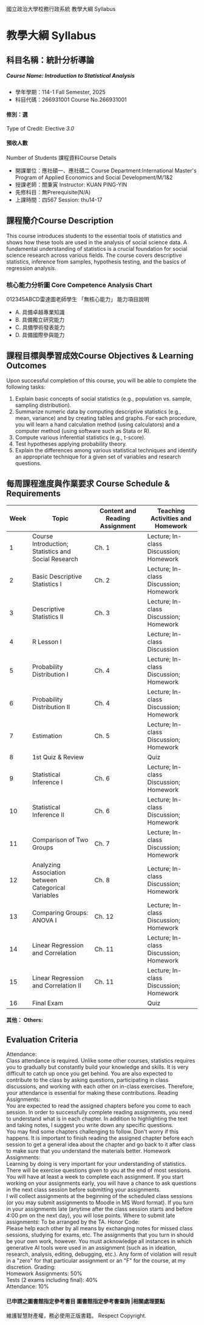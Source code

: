 國立政治大學校務行政系統 教學大綱 Syllabus
# 教學大綱 Syllabus
##  科目名稱：統計分析導論
#####  Course Name: Introduction to Statistical Analysis
  * 學年學期：114-1 Fall Semester, 2025 
  * 科目代碼：266931001 Course No.266931001
#### 修別：選
Type of Credit: Elective 
_3.0_
#### 預收人數
Number of Students
課程資料Course Details
  * 開課單位：應社碩一、應社碩二 Course Department:International Master's Program of Applied Economics and Social Development/M/1&2 
  * 授課老師：關秉寅 Instructor: KUAN PING-YIN 
  * 先修科目：無Prerequisite(N/A)
  * 上課時間：四567 Session: thu14-17
##  課程簡介Course Description
This course introduces students to the essential tools of statistics and shows how these tools are used in the analysis of social science data. A fundamental understanding of statistics is a crucial foundation for social science research across various fields. The course covers descriptive statistics, inference from samples, hypothesis testing, and the basics of regression analysis.
###  核心能力分析圖 Core Competence Analysis Chart
012345ABCD雷達圖老師學生
「無核心能力」 
能力項目說明
  * A. 具備卓越專業知識
  * B. 具備獨立研究能力
  * C. 具備學術發表能力
  * D. 具備國際參與能力
##  課程目標與學習成效Course Objectives & Learning Outcomes 
Upon successful completion of this course, you will be able to complete the following tasks:  
1. Explain basic concepts of social statistics (e.g., population vs. sample, sampling distribution).  
2. Summarize numeric data by computing descriptive statistics (e.g., mean, variance) and by creating tables and graphs. For each procedure, you will learn a hand calculation method (using calculators) and a computer method (using software such as Stata or R).  
3. Compute various inferential statistics (e.g., t-score).  
4. Test hypotheses applying probability theory.  
5. Explain the differences among various statistical techniques and identify an appropriate technique for a given set of variables and research questions.
##  每周課程進度與作業要求 Course Schedule & Requirements
Week |  Topic |  Content and Reading Assignment |  Teaching Activities and Homework  
---|---|---|---  
1 |  Course Introduction; Statistics and Social Research  |  Ch. 1 |  Lecture; In-class Discussion; Homework  
2 |  Basic Descriptive Statistics I |  Ch. 2 |  Lecture; In-class Discussion; Homework  
3 |  Descriptive Statistics II |  Ch. 3 |  Lecture; In-class Discussion; Homework  
4 |  R Lesson I  |  |  Lecture; In-class Discussion  
5 |  Probability Distribution I |  Ch. 4 |  Lecture; In-class Discussion; Homework  
6 |  Probability Distribution II |  Ch. 4 |  Lecture; In-class Discussion; Homework  
7 |  Estimation |  Ch. 5 |  Lecture; In-class Discussion; Homework  
8 |  1st Quiz & Review |  |  Quiz  
9 |  Statistical Inference I |  Ch. 6 |  Lecture; In-class Discussion; Homework  
10 |  Statistical Inference II |  Ch. 6 |  Lecture; In-class Discussion; Homework  
11 |  Comparison of Two Groups |  Ch. 7 |  Lecture; In-class Discussion; Homework  
12 |  Analyzing Association between Categorical Variables |  Ch. 8 |  Lecture; In-class Discussion; Homework  
13 |  Comparing Groups: ANOVA I |  Ch. 12 |  Lecture; In-class Discussion; Homework  
14 |  Linear Regression and Correlation |  Ch. 11 |  Lecture; In-class Discussion; Homework  
15 |  Linear Regression and Correlation II |  Ch. 11 |  Lecture; In-class Discussion; Homework  
16 |  Final Exam |  |  Quiz  
####  其他： Others:
## Evaluation Criteria
Attendance:  
Class attendance is required. Unlike some other courses, statistics requires you to gradually but constantly build your knowledge and skills. It is very difficult to catch up once you get behind. You are also expected to contribute to the class by asking questions, participating in class discussions, and working with each other on in-class exercises. Therefore, your attendance is essential for making these contributions.
Reading Assignments:  
You are expected to read the assigned chapters before you come to each session. In order to successfully complete reading assignments, you need to understand what is in each chapter. In addition to highlighting the text and taking notes, I suggest you write down any specific questions.  
You may find some chapters challenging to follow. Don't worry if this happens. It is important to finish reading the assigned chapter before each session to get a general idea about the chapter and go back to it after class to make sure that you understand the materials better.
Homework Assignments:  
Learning by doing is very important for your understanding of statistics. There will be exercise questions given to you at the end of most sessions. You will have at least a week to complete each assignment. If you start working on your assignments early, you will have a chance to ask questions in the next class session before submitting your assignments.  
I will collect assignments at the beginning of the scheduled class sessions (or you may submit assignments to Moodle in MS Word format). If you turn in your assignments late (anytime after the class session starts and before 4:00 pm on the next day), you will lose points. Where to submit late assignments: To be arranged by the TA.
Honor Code:  
Please help each other by all means by exchanging notes for missed class sessions, studying for exams, etc. The assignments that you turn in should be your own work, however.
You must acknowledge all instances in which generative AI tools were used in an assignment (such as in ideation, research, analysis, editing, debugging, etc.).
Any form of violation will result in a "zero" for that particular assignment or an "F" for the course, at my discretion.
Grading:  
Homework Assignments: 50%  
Tests (2 exams including final): 40%  
Attendance: 10%
####  已申請之圖書館指定參考書目  圖書館指定參考書查詢 |相關處理要點
維護智慧財產權，務必使用正版書籍。 Respect Copyright.